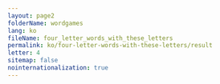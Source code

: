 ```yaml
---
layout: page2
folderName: wordgames
lang: ko
fileName: four_letter_words_with_these_letters
permalink: ko/four-letter-words-with-these-letters/result
letter: 4
sitemap: false
nointernationalization: true   
---
```

